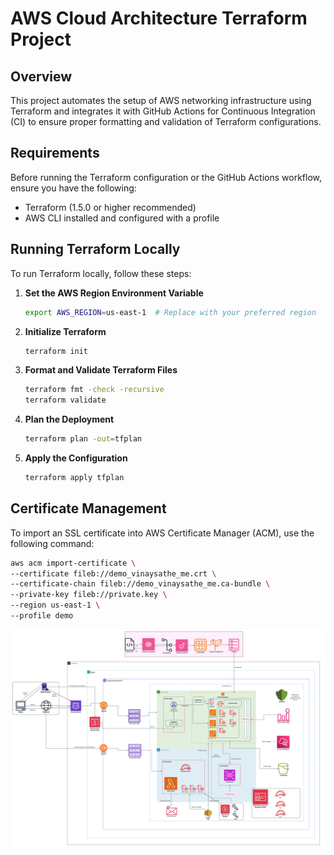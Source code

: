 # AWS Cloud Architecture Terraform Project

## Overview
This project automates the setup of AWS networking infrastructure using Terraform and integrates it with GitHub Actions for Continuous Integration (CI) to ensure proper formatting and validation of Terraform configurations.

## Requirements
Before running the Terraform configuration or the GitHub Actions workflow, ensure you have the following:
- Terraform (1.5.0 or higher recommended)
- AWS CLI installed and configured with a profile

## Running Terraform Locally
To run Terraform locally, follow these steps:

1. **Set the AWS Region Environment Variable**
   ```bash
   export AWS_REGION=us-east-1  # Replace with your preferred region
   ```

2. **Initialize Terraform**
   ```bash
   terraform init
   ```

3. **Format and Validate Terraform Files**
   ```bash
   terraform fmt -check -recursive
   terraform validate
   ```

4. **Plan the Deployment**
   ```bash
   terraform plan -out=tfplan
   ```

5. **Apply the Configuration**
   ```bash
   terraform apply tfplan
   ```
   
## Certificate Management
To import an SSL certificate into AWS Certificate Manager (ACM), use the following command:

```bash
aws acm import-certificate \
--certificate fileb://demo_vinaysathe_me.crt \
--certificate-chain fileb://demo_vinaysathe_me.ca-bundle \
--private-key fileb://private.key \
--region us-east-1 \
--profile demo
```

![Architecture Diagram](Architecture%20Diagram.png)

